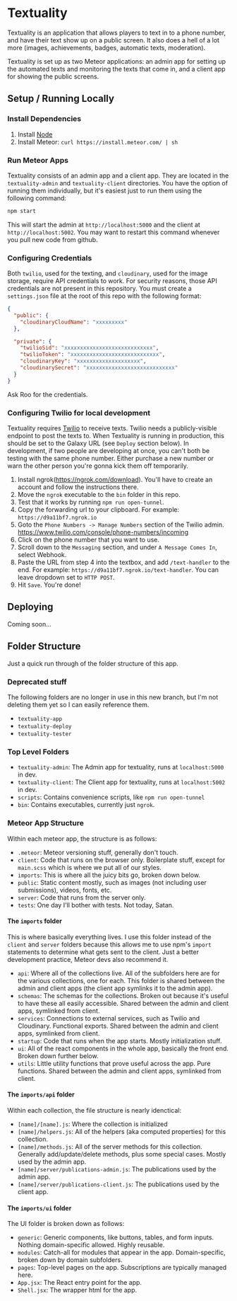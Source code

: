 # Textuality

Textuality is an application that allows players to text in to a phone number, and have their text show up on a public screen. It also does a hell of a lot more (images, achievements, badges, automatic texts, moderation).

Textuality is set up as two Meteor applications: an admin app for setting up the automated texts and monitoring the texts that come in, and a client app for showing the public screens.

## Setup / Running Locally

### Install Dependencies

1. Install [Node](http://nodejs.org/)
2. Install Meteor: `curl https://install.meteor.com/ | sh`

### Run Meteor Apps

Textuality consists of an admin app and a client app. They are located in the `textuality-admin` and `textuality-client` directories. You have the option of running them individually, but it's easiest just to run them using the following command:

```bash
npm start
```

This will start the admin at `http://localhost:5000` and the client at `http://localhost:5002`. You may want to restart this command whenever you pull new code from github.

### Configuring Credentials

Both `twilio`, used for the texting, and `cloudinary`, used for the image storage, require API credentials to work. For security reasons, those API credentials are not present in this repository. You must create a `settings.json` file at the root of this repo with the following format:

```json
{
  "public": {
    "cloudinaryCloudName": "xxxxxxxxx"
  },

  "private": {
    "twilioSid": "xxxxxxxxxxxxxxxxxxxxxxxxxxxx",
    "twilioToken": "xxxxxxxxxxxxxxxxxxxxxxxxxxxx",
    "cloudinaryKey": "xxxxxxxxxxxxxxxxxxxx",
    "cloudinarySecret": "xxxxxxxxxxxxxxxxxxxxxxxxxxxx"
  }
}
```

Ask Roo for the credentials.

### Configuring Twilio for local development

Textuality requires [Twilio](https://www.twilio.com/) to receive texts. Twilio needs a publicly-visible endpoint to post the texts to. When Textuality is running in production, this should be set to the Galaxy URL (see `Deploy` section below). In development, if two people are developing at once, you can't both be testing with the same phone number. Either purchase a new number or warn the other person you're gonna kick them off temporarily.

1. Install ngrok(https://ngrok.com/download). You'll have to create an account and follow the instructions there.
2. Move the `ngrok` executable to the `bin` folder in this repo.
3. Test that it works by running `npm run open-tunnel`.
4. Copy the forwarding url to your clipboard. For example: `https://d9a11bf7.ngrok.io`
5. Goto the `Phone Numbers -> Manage Numbers` section of the Twilio admin. https://www.twilio.com/console/phone-numbers/incoming
6. Click on the phone number that you want to use.
7. Scroll down to the `Messaging` section, and under `A Message Comes In`, select Webhook.
8. Paste the URL from step 4 into the textbox, and add `/text-handler` to the end. For example: `https://d9a11bf7.ngrok.io/text-handler`. You can leave dropdown set to `HTTP POST`.
9. Hit `Save`. You're done!

## Deploying

Coming soon...

## Folder Structure

Just a quick run through of the folder structure of this app.

### Deprecated stuff

The following folders are no longer in use in this new branch, but I'm not deleting them yet so I can easily reference them.

- `textuality-app`
- `textuality-deploy`
- `textuality-tester`

### Top Level Folders

- `textuality-admin`: The Admin app for textuality, runs at `localhost:5000` in dev.
- `textuality-client`: The Client app for textuality, runs at `localhost:5002` in dev.
- `scripts`: Contains convenience scripts, like `npm run open-tunnel`
- `bin`: Contains executables, currently just `ngrok`.

### Meteor App Structure

Within each meteor app, the structure is as follows:

- `.meteor`: Meteor versioning stuff, generally don't touch.
- `client`: Code that runs on the browser only. Boilerplate stuff, except for `main.scss` which is where we put all of our styles.
- `imports`: This is where all the juicy bits go, broken down below.
- `public`: Static content mostly, such as images (not including user submissions), videos, fonts, etc.
- `server`: Code that runs from the server only.
- `tests`: One day I'll bother with tests. Not today, Satan.

#### The `imports` folder

This is where basically everything lives. I use this folder instead of the `client` and `server` folders because this allows me to use npm's `import` statements to determine what gets sent to the client. Just a better development practice, Meteor devs also recommend it.

- `api`: Where all of the collections live. All of the subfolders here are for the various collections, one for each. This folder is shared between the admin and client apps (the client app symlinks it to the admin app).
- `schemas`: The schemas for the collections. Broken out because it's useful to have these all easily accessible. Shared between the admin and client apps, symlinked from client.
- `services`: Connections to external services, such as Twilio and Cloudinary. Functional exports. Shared between the admin and client apps, symlinked from client.
- `startup`: Code that runs when the app starts. Mostly initialization stuff.
- `ui`: All of the react components in the whole app, basically the front end. Broken down further below.
- `utils`: Little utility functions that prove useful across the app. Pure functions. Shared between the admin and client apps, symlinked from client.

#### The `imports/api` folder

Within each collection, the file structure is nearly idenctical:

- `[name]/[name].js`: Where the collection is initialized
- `[name]/helpers.js`: All of the helpers (aka computed properties) for this collection.
- `[name]/methods.js`: All of the server methods for this collection. Generally add/update/delete methods, plus some special cases. Mostly used by the admin app.
- `[name]/server/publications-admin.js`: The publications used by the admin app.
- `[name]/server/publications-client.js`: The publications used by the client app.

#### The `imports/ui` folder

The UI folder is broken down as follows:

- `generic`: Generic components, like buttons, tables, and form inputs. Nothing domain-specific allowed. Highly reusable.
- `modules`: Catch-all for modules that appear in the app. Domain-specific, broken down by domain subfolders.
- `pages`: Top-level pages on the app. Subscriptions are typically managed here.
- `App.jsx`: The React entry point for the app.
- `Shell.jsx`: The wrapper html for the app.
